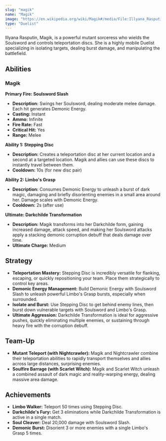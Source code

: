 ```yaml
---
slug: "magik"
name: "Magik"
image: "https://en.wikipedia.org/wiki/Magik#/media/File:Illyana_Rasputin_as_Magik_(2024_Design).webp"
type: "Duelist"
---
```


Illyana Rasputin, Magik, is a powerful mutant sorceress who wields the Soulsword and controls teleportation discs. She is a highly mobile Duelist specializing in isolating targets, dealing burst damage, and manipulating the battlefield.

[//]: # (![image]&#40;{{.image}}&#41;)

## Abilities

### Magik

**Primary Fire: Soulsword Slash**
*   **Description:** Swings her Soulsword, dealing moderate melee damage. Each hit generates Demonic Energy.
*   **Casting:** Instant
*   **Ammo:** Infinite
*   **Fire Rate:** Fast
*   **Critical Hit:** Yes
*   **Range:** Melee

**Ability 1: Stepping Disc**
*   **Description:** Creates a teleportation disc at her current location and a second at a targeted location. Magik and allies can use these discs to instantly travel between them.
*   **Cooldown:** 10s (for new disc pair)

**Ability 2: Limbo's Grasp**
*   **Description:** Consumes Demonic Energy to unleash a burst of dark magic, damaging and briefly disorienting enemies in a small area around her. Damage scales with Demonic Energy.
*   **Cooldown:** 2s (after use)

**Ultimate: Darkchilde Transformation**
*   **Description:** Magik transforms into her Darkchilde form, gaining increased damage, attack speed, and making her Soulsword attacks apply a stacking demonic corruption debuff that deals damage over time.
*   **Ultimate Charge:** Medium

## Strategy

*   **Teleportation Mastery:** Stepping Disc is incredibly versatile for flanking, escaping, or quickly repositioning your team. Place them strategically to control key areas.
*   **Demonic Energy Management:** Build Demonic Energy with Soulsword Slash to unleash powerful Limbo's Grasp bursts, especially when surrounded.
*   **Isolate and Burst:** Use Stepping Disc to get behind enemy lines, then burst down vulnerable targets with Soulsword and Limbo's Grasp.
*   **Ultimate Aggression:** Darkchilde Transformation is ideal for aggressive pushes, quickly eliminating multiple enemies, or sustaining through heavy fire with the corruption debuff.

## Team-Up

*   **Mutant Teleport (with Nightcrawler):** Magik and Nightcrawler combine their teleportation abilities to rapidly transport themselves and allies across large distances, surprising enemies.
*   **Soulfire Barrage (with Scarlet Witch):** Magik and Scarlet Witch unleash a combined assault of dark magic and reality-warping energy, dealing massive area damage.

## Achievements

*   **Limbo Walker:** Teleport 50 times using Stepping Disc.
*   **Darkchilde's Fury:** Get 3 eliminations while Darkchilde Transformation is active in a single match.
*   **Soul Cleaver:** Deal 20,000 damage with Soulsword Slash.
*   **Demonic Burst:** Disorient 3 or more enemies with a single Limbo's Grasp 5 times.
